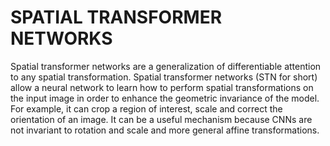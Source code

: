# **SPATIAL TRANSFORMER NETWORKS**

Spatial transformer networks are a generalization of differentiable attention to any spatial transformation. Spatial transformer networks (STN for short) allow a neural network to learn how to perform spatial transformations on the input image in order to enhance the geometric invariance of the model. For example, it can crop a region of interest, scale and correct the orientation of an image. It can be a useful mechanism because CNNs are not invariant to rotation and scale and more general affine transformations.
